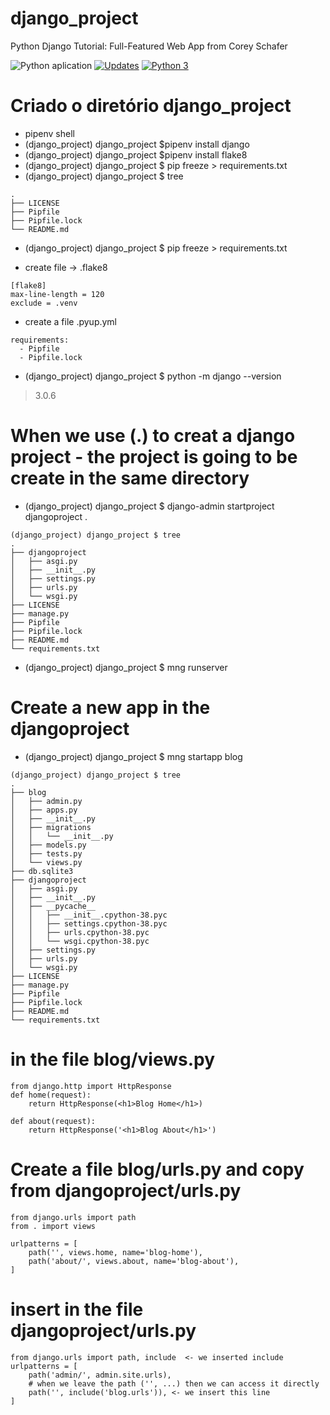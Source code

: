# django_project

Python Django Tutorial: Full-Featured Web App from Corey Schafer

![Python aplication](https://github.com/jlplautz/django_project/workflows/Python%20aplication/badge.svg)
[![Updates](https://pyup.io/repos/github/jlplautz/django_project/shield.svg)](https://pyup.io/repos/github/jlplautz/django_project/)
[![Python 3](https://pyup.io/repos/github/jlplautz/django_project/python-3-shield.svg)](https://pyup.io/repos/github/jlplautz/django_project/)

# Criado o diretório django_project
- pipenv shell
- (django_project) django_project $pipenv install django
- (django_project) django_project $pipenv install flake8
- (django_project) django_project $ pip freeze > requirements.txt
- (django_project) django_project $ tree
```
.
├── LICENSE
├── Pipfile
├── Pipfile.lock
└── README.md
```
- (django_project) django_project $ pip freeze > requirements.txt

- create file -> .flake8
```
[flake8]
max-line-length = 120
exclude = .venv
```

- create a file .pyup.yml
```
requirements:
  - Pipfile
  - Pipfile.lock
```
- (django_project) django_project $ python -m django --version
> 3.0.6

# When we use (.) to creat a django project - the project is going to be create in the same directory
- (django_project) django_project $ django-admin startproject djangoproject .
```
(django_project) django_project $ tree
.
├── djangoproject
│   ├── asgi.py
│   ├── __init__.py
│   ├── settings.py
│   ├── urls.py
│   └── wsgi.py
├── LICENSE
├── manage.py
├── Pipfile
├── Pipfile.lock
├── README.md
└── requirements.txt

```

- (django_project) django_project $ mng runserver

# Create a new app in the djangoproject
- (django_project) django_project $ mng startapp blog
```
(django_project) django_project $ tree
.
├── blog
│   ├── admin.py
│   ├── apps.py
│   ├── __init__.py
│   ├── migrations
│   │   └── __init__.py
│   ├── models.py
│   ├── tests.py
│   └── views.py
├── db.sqlite3
├── djangoproject
│   ├── asgi.py
│   ├── __init__.py
│   ├── __pycache__
│   │   ├── __init__.cpython-38.pyc
│   │   ├── settings.cpython-38.pyc
│   │   ├── urls.cpython-38.pyc
│   │   └── wsgi.cpython-38.pyc
│   ├── settings.py
│   ├── urls.py
│   └── wsgi.py
├── LICENSE
├── manage.py
├── Pipfile
├── Pipfile.lock
├── README.md
└── requirements.txt
```

# in the file blog/views.py
```
from django.http import HttpResponse
def home(request):
    return HttpResponse(<h1>Blog Home</h1>)

def about(request):
    return HttpResponse('<h1>Blog About</h1>')
```

# Create a file blog/urls.py and copy from djangoproject/urls.py
```
from django.urls import path
from . import views

urlpatterns = [
    path('', views.home, name='blog-home'),
    path('about/', views.about, name='blog-about'),
]
```

# insert in the file djangoproject/urls.py
```
from django.urls import path, include  <- we inserted include
urlpatterns = [
    path('admin/', admin.site.urls),
    # when we leave the path ('', ...) then we can access it directly
    path('', include('blog.urls')), <- we insert this line
]
```